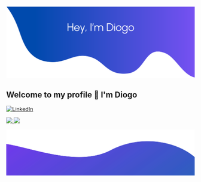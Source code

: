 ![alt text](./img/githubcovertop.svg)

## Welcome to my profile 👾 I'm Diogo

[![LinkedIn](https://i.imgur.com/dIKtn3m.png)](https://www.linkedin.com/in/diogomalagueta/)

<div>
    <a href="https://github.com/dmalagueta">
    <img height="150em" src="https://github-readme-stats.vercel.app/api?username=dmalagueta&show_icons=true&theme=highcontrast&include_all_commits=true&count_private=true"/>
    <img height="150em" src="https://github-readme-stats.vercel.app/api/top-langs/?username=dmalagueta&layout=compact&theme=highcontrast"/>
    </a>
</div>

![alt text](./img/bottom.svg)
